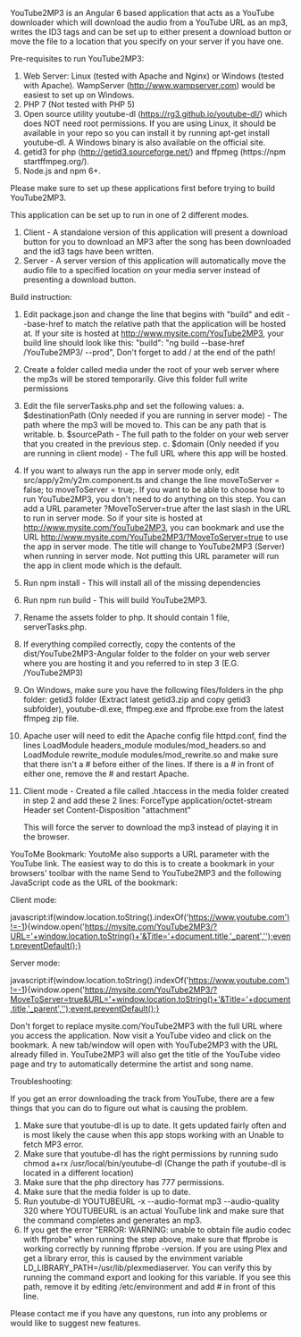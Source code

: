 YouTube2MP3 is an Angular 6 based application that acts as a YouTube downloader which will download the audio from a YouTube URL as an mp3, writes the ID3 tags and can be set up to either present a download button or move the file to a location that you specify on your server if you have one.

Pre-requisites to run YouTube2MP3:
1. Web Server: Linux (tested with Apache and Nginx) or Windows (tested with Apache). WampServer (http://www.wampserver.com) would be easiest to set up on Windows.
2. PHP 7 (Not tested with PHP 5) 
3. Open source utility youtube-dl (https://rg3.github.io/youtube-dl/) which does NOT need root permissions. If you are using Linux, it should be available in your repo so you can install it by running apt-get install youtube-dl. A Windows binary is also available on the official site.
4. getid3 for php (http://getid3.sourceforge.net/) and ffpmeg (https://npm startffmpeg.org/). 
5. Node.js and npm 6+.
 
Please make sure to set up these applications first before trying to build YouTube2MP3.

This application can be set up to run in one of 2 different modes. 

1. Client - A standalone version of this application will present a download button for you to download an MP3 after the song has been downloaded and the id3 tags have been written.
2. Server - A server version of this application will automatically move the audio file to a specified location on your media server instead of presenting a download button.

Build instruction:

1. Edit package.json and change the line that begins with "build" and edit --base-href to match the relative path that the application will be hosted at. If your site is hosted at         http://www.mysite.com/YouTube2MP3, your build line should look like this: "build": "ng build --base-href /YouTube2MP3/ --prod", Don't forget to add / at the end of the path!
2. Create a folder called media under the root of your web server where the mp3s will be stored temporarily. Give this folder full write permissions 
3. Edit the file serverTasks.php and set the following values: 
     a. $destinationPath (Only needed if you are running in server mode) - The path where the mp3 will be moved to. This can be any path that is writable. 
     b. $sourcePath - The full path to the folder on your web server that you created in the previous step.
     c. $domain (Only needed if you are running in client mode) - The full URL where this app will be hosted. 
4. If you want to always run the app in server mode only, edit src/app/y2m/y2m.component.ts and change the line moveToServer = false; to moveToServer = true;. If you want to be able       to choose how to run YouTube2MP3, you don't need to do anything on this step. You can add a URL parameter ?MoveToServer=true after the last slash in the URL to run in server mode.
   So if your site is hosted at http://www.mysite.com/YouTube2MP3, you can bookmark and use the URL http://www.mysite.com/YouTube2MP3/?MoveToServer=true to use the app in server mode.
   The title will change to YouTube2MP3 (Server) when running in server mode. Not putting this URL parameter will run the app in client mode which is the default.
5. Run npm install - This will install all of the missing dependencies
6. Run npm run build - This will build YouTube2MP3.
7. Rename the assets folder to php. It should contain 1 file, serverTasks.php.
8. If everything compiled correctly, copy the contents of the dist/YouTube2MP3-Angular folder to the folder on your web server where you are hosting it and you referred to in step 3 (E.G. /YouTube2MP3)
9. On Windows, make sure you have the following files/folders in the php folder: getid3 folder (Extract latest getid3.zip and copy getid3 subfolder), youtube-dl.exe, ffmpeg.exe and ffprobe.exe from the latest ffmpeg zip file.
10. Apache user will need to edit the Apache config file httpd.conf, find the lines LoadModule headers_module modules/mod_headers.so and LoadModule rewrite_module modules/mod_rewrite.so and make sure that there isn't a # before either of the lines. If there is a # in front of either one, remove the # and restart Apache.
11. Client mode - Created a file called .htaccess in the media folder created in step 2 and add these 2 lines:
    ForceType application/octet-stream
    Header set Content-Disposition "attachment"
  
    This will force the server to download the mp3 instead of playing it in the browser.

YouToMe Bookmark:
YoutoMe also supports a URL parameter with the YouTube link. The easiest way to do this is to create a bookmark in your browsers' toolbar with the name Send to YouTube2MP3 and the following JavaScript code as the URL of the bookmark:

Client mode:

javascript:if(window.location.toString().indexOf('https://www.youtube.com')!=-1){window.open('https://mysite.com/YouTube2MP3/?URL='+window.location.toString()+'&Title='+document.title,'_parent','');event.preventDefault();}

Server mode:

javascript:if(window.location.toString().indexOf('https://www.youtube.com')!=-1){window.open('https://mysite.com/YouTube2MP3/?MoveToServer=true&URL='+window.location.toString()+'&Title='+document.title,'_parent','');event.preventDefault();}

Don't forget to replace mysite.com/YouTube2MP3 with the full URL where you access the application. Now visit a YouTube video and click on the bookmark. A new tab/window will open with YouTube2MP3 with the URL already filled in. YouTube2MP3 will also get the title of the YouTube video page and try to automatically determine the artist and song name. 

Troubleshooting: 

If you get an error downloading the track from YouTube, there are a few things that you can do to figure out what is causing the problem.

1. Make sure that youtube-dl is up to date. It gets updated fairly often and is most likely the cause when this app stops working with an Unable to fetch MP3 error.
2. Make sure that youtube-dl has the right permissions by running sudo chmod a+rx /usr/local/bin/youtube-dl (Change the path if youtube-dl is located in a different location)
3. Make sure that the php directory has 777 permissions.
4. Make sure that the media folder is up to date.
5. Run youtube-dl YOUTUBEURL -x --audio-format mp3 --audio-quality 320 where YOUTUBEURL is an actual YouTube link and make sure that the command completes and generates an mp3.
6. If you get the error "ERROR: WARNING: unable to obtain file audio codec with ffprobe" when running the step above, make sure that ffprobe is working correctly by running ffprobe -version. If you are using Plex and get a library error, this is caused by the envirnment variable LD_LIBRARY_PATH=/usr/lib/plexmediaserver. You can verify this by running the command export and looking for this variable. If you see this path, remove it by editing /etc/environment and add # in front of this line.

Please contact me if you have any questons, run into any problems or would like to suggest new features. 